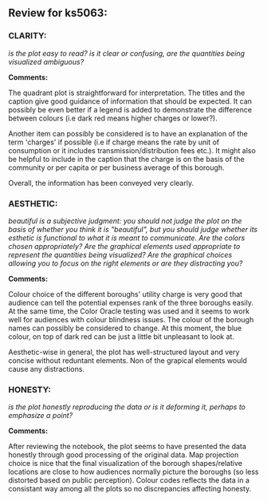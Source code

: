 ## Review for ks5063:

### CLARITY: 
*is the plot easy to read? is it clear or confusing, are the quantities being visualized ambiguous?*

**Comments:** 

The quadrant plot is straightforward for interpretation. The titles and the caption give good guidance of information that should be expected. It can possibly be even better if a legend is added to demonstrate the difference between colours (i.e dark red means higher charges or lower?).

Another item can possibly be considered is to have an explanation of the term 'charges' if possible (i.e if charge means the rate by unit of consumption or it includes transmission/distribution fees etc.). It might also be helpful to include in the caption that the charge is on the basis of the community or per capita or per business average of this borough. 

Overall, the information has been conveyed very clearly. 


### AESTHETIC: 
*beautiful is a subjective judgment: you should not judge the plot on the basis of whether you think it is "beautiful", but you should judge whether its esthetic is functional to what it is meant to communicate. Are the colors chosen appropriately? Are the graphical elements used appropriate to represent the quantities being visualized? Are the graphical choices allowing you to focus on the right elements or are they distracting you?*

**Comments:** 

Colour choice of the different boroughs' utility charge is very good that audience can tell the potential expenses rank of the three boroughs easily. At the same time, the Color Oracle testing was used and it seems to work well for audiences with colour blindness issues. The colour of the borough names can possibly be considered to change. At this moment, the blue colour, on top of dark red can be just a little bit unpleasant to look at. 

Aesthetic-wise in general, the plot has well-structured layout and very concise without reduntant elements. Non of the grapical elements would cause any distractions. 

### HONESTY: 
*is the plot honestly reproducing the data or is it deforming it, perhaps to emphasize a point?*

**Comments:** 

After reviewing the notebook, the plot seems to have presented the data honestly through good processing of the original data. Map projection choice is nice that the final visualization of the borough shapes/relative locations are close to how audiences normally picture the boroughs (so less distorted based on public perception). Colour codes reflects the data in a consistant way among all the plots so no discrepancies affecting honesty. 

